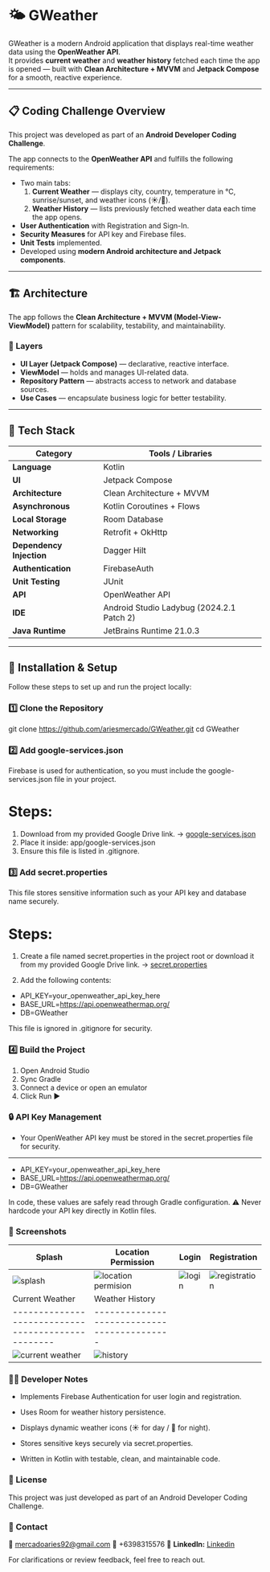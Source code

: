 # 🌤️ GWeather

GWeather is a modern Android application that displays real-time weather data using the **OpenWeather API**.  
It provides **current weather** and **weather history** fetched each time the app is opened — built with **Clean Architecture + MVVM** and **Jetpack Compose** for a smooth, reactive experience.

---

## 📋 Coding Challenge Overview

This project was developed as part of an **Android Developer Coding Challenge**.

The app connects to the **OpenWeather API** and fulfills the following requirements:

- Two main tabs:
  1. **Current Weather** — displays city, country, temperature in °C, sunrise/sunset, and weather icons (☀️/🌙).
  2. **Weather History** — lists previously fetched weather data each time the app opens.
- **User Authentication** with Registration and Sign-In.
- **Security Measures** for API key and Firebase files.
- **Unit Tests** implemented.
- Developed using **modern Android architecture and Jetpack components**.

---

## 🏗️ Architecture

The app follows the **Clean Architecture + MVVM (Model-View-ViewModel)** pattern for scalability, testability, and maintainability.

### 🧩 Layers
- **UI Layer (Jetpack Compose)** — declarative, reactive interface.
- **ViewModel** — holds and manages UI-related data.
- **Repository Pattern** — abstracts access to network and database sources.
- **Use Cases** — encapsulate business logic for better testability.

---

## 🧰 Tech Stack

| Category | Tools / Libraries |
|-----------|------------------|
| **Language** | Kotlin |
| **UI** | Jetpack Compose |
| **Architecture** | Clean Architecture + MVVM |
| **Asynchronous** | Kotlin Coroutines + Flows |
| **Local Storage** | Room Database |
| **Networking** | Retrofit + OkHttp |
| **Dependency Injection** | Dagger Hilt |
| **Authentication** | FirebaseAuth |
| **Unit Testing** | JUnit |
| **API** | OpenWeather API |
| **IDE** | Android Studio Ladybug (2024.2.1 Patch 2) |
| **Java Runtime** | JetBrains Runtime 21.0.3 |

---

## 🚀 Installation & Setup

Follow these steps to set up and run the project locally:

### 1️⃣ Clone the Repository
git clone https://github.com/ariesmercado/GWeather.git
cd GWeather

### 2️⃣ Add google-services.json
Firebase is used for authentication, so you must include the google-services.json file in your project.

# Steps:

1. Download from my provided Google Drive link. -> [google-services.json](https://drive.google.com/file/d/1FncQuNSv47rV3FmEbGKs6ukwKPtyHrRy/view?usp=sharing)
2. Place it inside: app/google-services.json
3. Ensure this file is listed in .gitignore.

### 3️⃣ Add secret.properties
This file stores sensitive information such as your API key and database name securely.

# Steps:
1. Create a file named secret.properties in the project root
or download it from my provided Google Drive link. -> [secret.properties](https://drive.google.com/file/d/1rm-75v7yPoBVBEjw8zAHXeyTgRrYkDBU/view?usp=sharing)

2. Add the following contents:
- API_KEY=your_openweather_api_key_here
- BASE_URL=https://api.openweathermap.org/
- DB=GWeather

This file is ignored in .gitignore for security.

### 4️⃣ Build the Project

1. Open Android Studio
2. Sync Gradle
3. Connect a device or open an emulator
4. Click Run ▶️

### 🔒 API Key Management
- Your OpenWeather API key must be stored in the secret.properties file for security.
---
- API_KEY=your_openweather_api_key_here
- BASE_URL=https://api.openweathermap.org/
- DB=GWeather

In code, these values are safely read through Gradle configuration.
⚠️ Never hardcode your API key directly in Kotlin files.

### 📱 Screenshots

| Splash                            | Location Permission                  | Login                           | Registration                          |
| --------------------------------- | ------------------------------------ | ------------------------------- | ------------------------------------- |
| ![splash](https://github.com/user-attachments/assets/d22fb6e8-9728-401b-b983-d906e1801c42) | ![location permision](https://github.com/user-attachments/assets/2756e6e7-605d-4afd-9e4f-c29c060fc77a) | ![login](https://github.com/user-attachments/assets/691abee2-ae5c-4286-b9fd-d50652da5bbe) | ![registration](https://github.com/user-attachments/assets/56f441e3-799d-4b62-8490-c518ee478a44) |
| Current Weather                                    | Weather History                            |
| -------------------------------------------------- | ------------------------------------------- |
| ![current weather](https://github.com/user-attachments/assets/d2b546a1-cd12-422e-b98c-31880d17bd20) | ![history](https://github.com/user-attachments/assets/60fdc9da-8b20-4e93-99c5-fa83ecc9df8d) |

### 🧑‍💻 Developer Notes

- Implements Firebase Authentication for user login and registration.

- Uses Room for weather history persistence.

- Displays dynamic weather icons (☀️ for day / 🌙 for night).

- Stores sensitive keys securely via secret.properties.

- Written in Kotlin with testable, clean, and maintainable code.

### 🪪 License
This project was just developed as part of an Android Developer Coding Challenge.

### 💬 Contact
📧 mercadoaries92@gmail.com
📱 +6398315576
💼 **LinkedIn:** [Linkedin](https://www.linkedin.com/in/aries-mercado)

For clarifications or review feedback, feel free to reach out.
